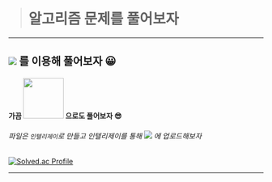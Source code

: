># 알고리즘 문제를 풀어보자

---
## <img src="https://img.shields.io/badge/java-007396?style=for-the-badge&logo=java&logoColor=white"/> 를 이용해 풀어보자 :grinning:

 

#### 가끔 <img src="https://img.shields.io/badge/Python-3766AB?style=for-the-badge&logo=Python&logoColor=white" width="80"/> 으로도 풀어보자 :sunglasses:



###### 파일은 `인텔리제이`로 만들고 인텔리제이를 통해 <img src="https://img.shields.io/badge/github-000000?style=for-the-badge&logo=github&logoColor=white"> 에 업로드해보자



<!-- 깃허브 스탯 -->
<!-- ![thovy's GitHub stats](https://github-readme-stats.vercel.app/api?username=thovy&show_icons=true&theme=tokyonight) -->

<!-- 백준 스탯 -->
[![Solved.ac Profile](http://mazassumnida.wtf/api/generate_badge?boj=kdh8312)](https://solved.ac/kdh8312)

---
